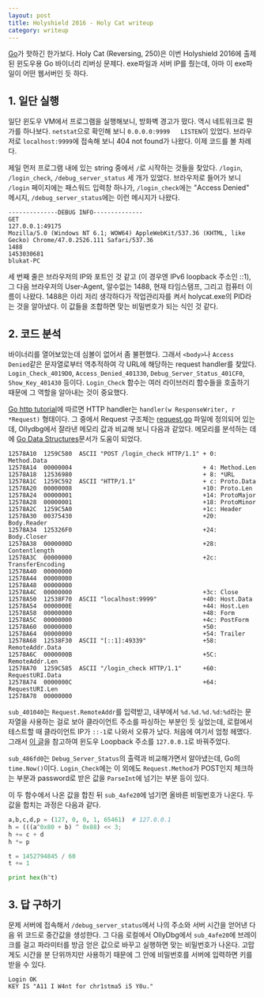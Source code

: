 ```yaml
---
layout: post
title: Holyshield 2016 - Holy Cat writeup
category: writeup
---
```


[Go](https://golang.org/)가 핫하긴 한가보다. Holy Cat (Reversing, 250)은 이번 Holyshield 2016에 출제된 윈도우용 Go 바이너리 리버싱 문제다. exe파일과 서버 IP를 줬는데, 아마 이 exe파일이 어떤 웹서버인 듯 하다.

## 1. 일단 실행

일단 윈도우 VM에서 프로그램을 실행해보니, 방화벽 경고가 떴다. 역시 네트워크로 뭔가를 하나보다. `netstat`으로 확인해 보니 `0.0.0.0:9999   LISTEN`이 있었다. 브라우저로 `localhost:9999`에 접속해 보니 404 not found가 나왔다. 이제 코드를 볼 차례다.

제일 먼저 프로그램 내에 있는 string 중에서 `/`로 시작하는 것들을 찾았다. `/login`, `/login_check`, `/debug_server_status` 세 개가 있었다. 브라우저로 들어가 보니 `/login` 페이지에는 패스워드 입력창 하나가, `/login_check`에는 "Access Denied" 메시지, `/debug_server_status`에는 이런 메시지가 나왔다.

```
--------------DEBUG INFO--------------
GET
127.0.0.1:49175
Mozilla/5.0 (Windows NT 6.1; WOW64) AppleWebKit/537.36 (KHTML, like Gecko) Chrome/47.0.2526.111 Safari/537.36
1488
1453030681
blukat-PC
```

세 번째 줄은 브라우저의 IP와 포트인 것 같고 (이 경우엔 IPv6 loopback 주소인 ::1), 그 다음 브라우저의 User-Agent, 알수없는 1488, 현재 타임스탬프, 그리고 컴퓨터 이름이 나왔다. 1488은 이리 저리 생각하다가 작업관리자를 켜서 holycat.exe의 PID라는 것을 알아냈다. 이 값들을 조합하면 맞는 비밀번호가 되는 식인 것 같다.

<!--more-->

## 2. 코드 분석

바이너리를 열어보았는데 심볼이 없어서 좀 불편했다. 그래서 `<body>`나 `Access Denied`같은 문자열로부터 역추적하여 각 URL에 해당하는 request handler를 찾았다. `Login_Check_4019D0`, `Access_Denied_401330`, `Debug_Server_Status_401CF0`, `Show_Key_401430` 등이다.  `Login_Check` 함수는 여러 라이브러리 함수들을 호출하기 때문에 그 역할을 알아내는 것이 중요했다.

[Go http tutorial](https://golang.org/pkg/net/http/)에 따르면 HTTP handler는 `handler(w ResponseWriter, r *Request)` 형태이다. 그 중에서 Request 구조체는 [request.go](https://golang.org/src/net/http/request.go) 파일에 정의되어 있는데,  Ollydbg에서 잘라낸 메모리 값과 비교해 보니 다음과 같았다. 메모리를 분석하는 데에 [Go Data Structures](http://research.swtch.com/godata)문서가 도움이 되었다.

```
12578A10  1259C580  ASCII "POST /login_check HTTP/1.1" + 0: Method.Data
12578A14  00000004                                     + 4: Method.Len
12578A18  12536980                                     + 8: *URL
12578A1C  1259C592  ASCII "HTTP/1.1"                   + c: Proto.Data
12578A20  00000008                                     +10: Proto.Len
12578A24  00000001                                     +14: ProtoMajor
12578A28  00000001                                     +18: ProtoMinor
12578A2C  1259C5A0                                     +1c: Header
12578A30  00375430                                     +20: Body.Reader
12578A34  125326F0                                     +24: Body.Closer
12578A38  0000000D                                     +28: Contentlength
12578A3C  00000000                                     +2c: TransferEncoding
12578A40  00000000
12578A44  00000000
12578A48  00000000
12578A4C  00000000                                     +3c: Close
12578A50  12538F70  ASCII "localhost:9999"             +40: Host.Data
12578A54  0000000E                                     +44: Host.Len
12578A58  00000000                                     +48: Form
12578A5C  00000000                                     +4c: PostForm
12578A60  00000000                                     +50:
12578A64  00000000                                     +54: Trailer
12578A68  12538F30  ASCII "[::1]:49339"                +58: RemoteAddr.Data
12578A6C  0000000B                                     +5C: RemoteAddr.Len
12578A70  1259C585  ASCII "/login_check HTTP/1.1"      +60: RequestURI.Data
12578A74  0000000C                                     +64: RequestURI.Len
12578A78  00000000
```

`sub_401040`는 `Request.RemoteAddr`를 입력받고, 내부에서 `%d.%d.%d.%d:%d`라는 문자열을 사용하는 걸로 보아 클라이언트 주소를 파싱하는 부분인 듯 싶었는데, 로컬에서 테스트할 때 클라이언트 IP가 `::-1`로 나와서 오류가 났다. 처음에 여기서 엄청 헤맸다. 그래서 [이 글](http://superuser.com/questions/586144/disable-ipv6-loopback-on-windows-7-64-bit)을 참고하여 윈도우 Loopback 주소를 `127.0.0.1`로 바꿔주었다.

`sub_486fd0`는 `Debug_Server_Status`의 출력과 비교해가면서 알아냈는데, Go의 `time.Now()`이다. `Login_Check`에는 이 외에도 `Request.Method`가 POST인지 체크하는 부분과 password로 받은 값을 `ParseInt`에 넘기는 부분 등이 있다.

이 두 함수에서 나온 값을 합친 뒤 `sub_4afe20`에 넘기면 올바른 비밀번호가 나온다. 두 값을 합치는 과정은 다음과 같다.

```py
a,b,c,d,p = (127, 0, 0, 1, 65461)  # 127.0.0.1
h = (((a^0x80 + b) ^ 0x88) << 3;
h += c + d
h *= p

t = 1452794845 / 60
t += 1

print hex(h^t)
```

## 3. 답 구하기

문제 서버에 접속해서 `/debug_server_status`에서 나의 주소와 서버 시간을 얻어낸 다음 위 코드로 중간값을 생성한다. 그 다음 로컬에서 OllyDbg에서 `sub_4afe20`에 브레이크를 걸고 파라미터를 방금 얻은 값으로 바꾸고 실행하면 맞는 비밀번호가 나온다. 고맙게도 시간을 분 단위까지만 사용하기 때문에 그 안에 비밀번호를 서버에 입력하면 키를 받을 수 있다.

```
Login OK
KEY IS "A11 I W4nt for chr1stma5 i5 Y0u."
```


